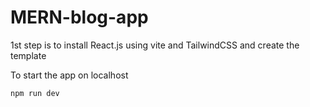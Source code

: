 # MERN-blog-app

<p>1st step is to install React.js using vite and TailwindCSS and create the template</p>

To start the app on localhost
```
npm run dev
```